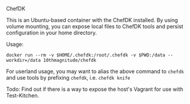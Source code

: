 ChefDK

This is an Ubuntu-based container with the ChefDK installed. By using volume mounting, you can expose local files to ChefDK tools and persist configuration in your home directory.

Usage:

`docker run --rm -v $HOME/.chefdk:/root/.chefdk -v $PWD:/data --workdir=/data 10thmagnitude/chefdk`

For userland usage, you may want to alias the above command to `chefdk` and use tools by prefixing `chefdk`, i.e. `chefdk knife`

Todo: Find out if there is a way to expose the host's Vagrant for use with Test-Kitchen.
